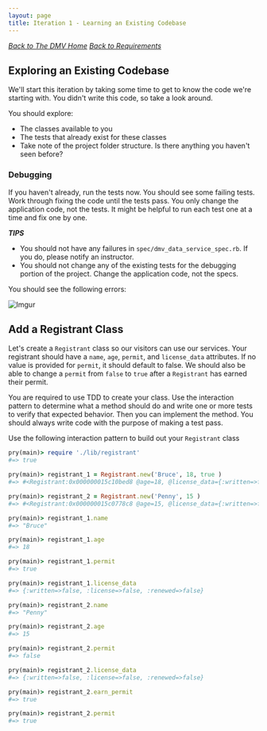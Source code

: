 ```yaml
---
layout: page
title: Iteration 1 - Learning an Existing Codebase
---
```


_[Back to The DMV Home](./index)_
_[Back to Requirements](./requirements)_

## Exploring an Existing Codebase
We'll start this iteration by taking some time to get to know the code we're starting with. You didn't write this code, so take a look around.

You should explore:
* The classes available to you
* The tests that already exist for these classes
* Take note of the project folder structure. Is there anything you haven't seen before?

### Debugging
If you haven't already, run the tests now. You should see some failing tests. Work through fixing the code until the tests pass. You only change the application code, not the tests. It might be helpful to run each test one at a time and fix one by one.

_**TIPS**_

* You should not have any failures in `spec/dmv_data_service_spec.rb`. If you do, please notify an instructor.
* You should not change any of the existing tests for the debugging portion of the project. Change the application code, not the specs.

You should see the following errors:

![Imgur](https://i.imgur.com/nzUB9wG.png)


## Add a Registrant Class

Let's create a `Registrant` class so our visitors can use our services. Your registrant should have a `name`, `age`, `permit`, and `license_data` attributes. If no value is provided for `permit`, it should default to false. We should also be able to change a `permit` from `false` to `true` after a `Registrant` has earned their permit.

You are required to use TDD to create your class. Use the interaction pattern to determine what a method should do and write one or more tests to verify that expected behavior. Then you can implement the method. You should always write code with the purpose of making a test pass.

Use the following interaction pattern to build out your `Registrant` class

```ruby
pry(main)> require './lib/registrant'
#=> true

pry(main)> registrant_1 = Registrant.new('Bruce', 18, true )
#=> #<Registrant:0x000000015c10bed8 @age=18, @license_data={:written=>false, :license=>false, :renewed=>false}, @name="Bruce", @permit=true>

pry(main)> registrant_2 = Registrant.new('Penny', 15 )
#=> #<Registrant:0x000000015c0778c8 @age=15, @license_data={:written=>false, :license=>false, :renewed=>false}, @name="Penny", @permit=false>

pry(main)> registrant_1.name
#=> "Bruce"

pry(main)> registrant_1.age
#=> 18

pry(main)> registrant_1.permit
#=> true

pry(main)> registrant_1.license_data
#=> {:written=>false, :license=>false, :renewed=>false}

pry(main)> registrant_2.name
#=> "Penny"

pry(main)> registrant_2.age
#=> 15

pry(main)> registrant_2.permit
#=> false

pry(main)> registrant_2.license_data
#=> {:written=>false, :license=>false, :renewed=>false}

pry(main)> registrant_2.earn_permit
#=> true

pry(main)> registrant_2.permit
#=> true
```
